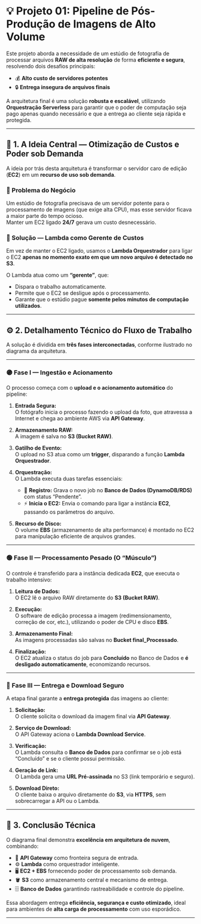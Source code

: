 # 💡 Projeto 01: Pipeline de Pós-Produção de Imagens de Alto Volume

Este projeto aborda a necessidade de um estúdio de fotografia de processar arquivos **RAW de alta resolução** de forma **eficiente e segura**, resolvendo dois desafios principais:  
- 💰 **Alto custo de servidores potentes**  
- 🔒 **Entrega insegura de arquivos finais**

A arquitetura final é uma solução **robusta e escalável**, utilizando **Orquestração Serverless** para garantir que o poder de computação seja pago apenas quando necessário e que a entrega ao cliente seja rápida e protegida.

---

## 🚀 1. A Ideia Central — Otimização de Custos e Poder sob Demanda

A ideia por trás desta arquitetura é transformar o servidor caro de edição (**EC2**) em um **recurso de uso sob demanda**.

### 🧩 Problema do Negócio
Um estúdio de fotografia precisava de um servidor potente para o processamento de imagens (que exige alta CPU), mas esse servidor ficava a maior parte do tempo ocioso.  
Manter um EC2 ligado **24/7** gerava um custo desnecessário.

### 🧠 Solução — Lambda como Gerente de Custos
Em vez de manter o EC2 ligado, usamos o **Lambda Orquestrador** para ligar o EC2 **apenas no momento exato em que um novo arquivo é detectado no S3**.  

O Lambda atua como um **“gerente”**, que:
- Dispara o trabalho automaticamente.
- Permite que o EC2 se desligue após o processamento.
- Garante que o estúdio pague **somente pelos minutos de computação utilizados**.

---

## ⚙️ 2. Detalhamento Técnico do Fluxo de Trabalho

A solução é dividida em **três fases interconectadas**, conforme ilustrado no diagrama da arquitetura.

---

### 🟣 **Fase I — Ingestão e Acionamento**
O processo começa com o **upload e o acionamento automático** do pipeline:

1. **Entrada Segura:**  
   O fotógrafo inicia o processo fazendo o upload da foto, que atravessa a Internet e chega ao ambiente AWS via **API Gateway**.

2. **Armazenamento RAW:**  
   A imagem é salva no **S3 (Bucket RAW)**.

3. **Gatilho de Evento:**  
   O upload no S3 atua como um **trigger**, disparando a função **Lambda Orquestrador**.

4. **Orquestração:**  
   O Lambda executa duas tarefas essenciais:
   - 🧾 **Registro:** Grava o novo job no **Banco de Dados (DynamoDB/RDS)** com status “Pendente”.  
   - ⚡ **Inicia o EC2:** Envia o comando para ligar a instância **EC2**, passando os parâmetros do arquivo.

5. **Recurso de Disco:**  
   O volume **EBS** (armazenamento de alta performance) é montado no EC2 para manipulação eficiente de arquivos grandes.

---

### 🟢 **Fase II — Processamento Pesado (O “Músculo”)**
O controle é transferido para a instância dedicada **EC2**, que executa o trabalho intensivo:

1. **Leitura de Dados:**  
   O EC2 lê o arquivo RAW diretamente do **S3 (Bucket RAW)**.

2. **Execução:**  
   O software de edição processa a imagem (redimensionamento, correção de cor, etc.), utilizando o poder de CPU e disco **EBS**.

3. **Armazenamento Final:**  
   As imagens processadas são salvas no **Bucket final_Processado**.

4. **Finalização:**  
   O EC2 atualiza o status do job para **Concluído** no Banco de Dados e **é desligado automaticamente**, economizando recursos.

---

### 🔵 **Fase III — Entrega e Download Seguro**
A etapa final garante a **entrega protegida** das imagens ao cliente:

1. **Solicitação:**  
   O cliente solicita o download da imagem final via **API Gateway**.

2. **Serviço de Download:**  
   O API Gateway aciona o **Lambda Download Service**.

3. **Verificação:**  
   O Lambda consulta o **Banco de Dados** para confirmar se o job está “Concluído” e se o cliente possui permissão.

4. **Geração de Link:**  
   O Lambda gera uma **URL Pré-assinada** no S3 (link temporário e seguro).

5. **Download Direto:**  
   O cliente baixa o arquivo diretamente do **S3**, via **HTTPS**, sem sobrecarregar a API ou o Lambda.

---

## 🧾 3. Conclusão Técnica

O diagrama final demonstra **excelência em arquitetura de nuvem**, combinando:
- 🔐 **API Gateway** como fronteira segura de entrada.  
- ⚙️ **Lambda** como orquestrador inteligente.  
- 🖥️ **EC2 + EBS** fornecendo poder de processamento sob demanda.  
- 🪣 **S3** como armazenamento central e mecanismo de entrega.  
- 🗄️ **Banco de Dados** garantindo rastreabilidade e controle do pipeline.  

Essa abordagem entrega **eficiência, segurança e custo otimizado**, ideal para ambientes de **alta carga de processamento** com uso esporádico.

---



